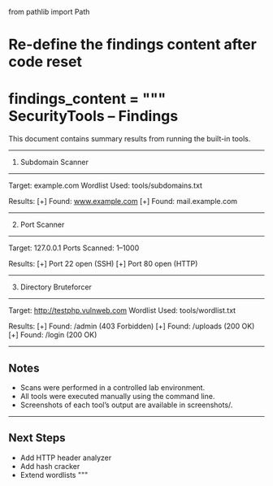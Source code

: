 from pathlib import Path

# Re-define the findings content after code reset
findings_content = """
SecurityTools – Findings
=========================

This document contains summary results from running the built-in tools.

--------------------------------------------------

1. Subdomain Scanner
--------------------
Target: example.com
Wordlist Used: tools/subdomains.txt

Results:
[+] Found: www.example.com
[+] Found: mail.example.com

--------------------------------------------------

2. Port Scanner
---------------
Target: 127.0.0.1
Ports Scanned: 1–1000

Results:
[+] Port 22 open (SSH)
[+] Port 80 open (HTTP)

--------------------------------------------------

3. Directory Bruteforcer
------------------------
Target: http://testphp.vulnweb.com
Wordlist Used: tools/wordlist.txt

Results:
[+] Found: /admin        (403 Forbidden)
[+] Found: /uploads      (200 OK)
[+] Found: /login        (200 OK)

--------------------------------------------------

Notes
-----
- Scans were performed in a controlled lab environment.
- All tools were executed manually using the command line.
- Screenshots of each tool’s output are available in screenshots/.

--------------------------------------------------

Next Steps
----------
- Add HTTP header analyzer
- Add hash cracker
- Extend wordlists
"""
